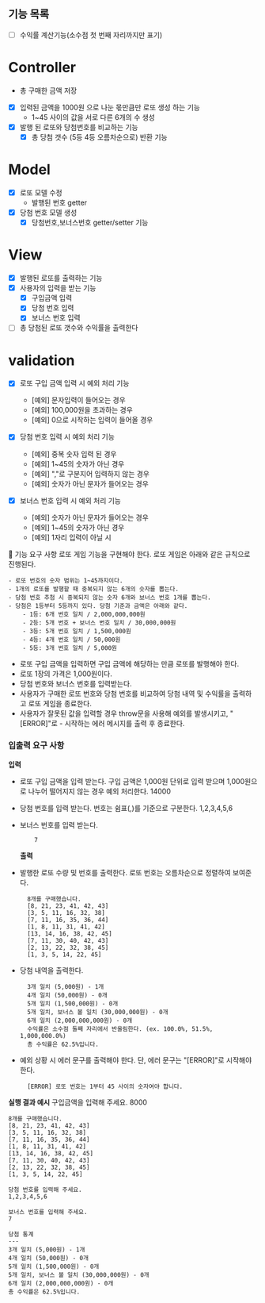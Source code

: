 ## 기능 목록

- [ ] 수익률 계산기능(소수점 첫 번째 자리까지만 표기)

# Controller

- 총 구매한 금액 저장
- [x] 입력된 금액을 1000원 으로 나눈 몫만큼만 로또 생성 하는 기능
  - 1~45 사이의 값을 서로 다른 6개의 수 생성
- [x] 발행 된 로또와 당첨번호를 비교하는 기능
  - [x] 총 당첨 갯수 (5등 4등 오름차순으로) 반환 기능

# Model

- [x] 로또 모델 수정
  - 발행된 번호 getter
- [x] 당첨 번호 모델 생성
  - [x] 당첨번호,보너스번호 getter/setter 기능

# View

- [x] 발행된 로또를 출력하는 기능
- [x] 사용자의 입력을 받는 기능
  - [x] 구입금액 입력
  - [x] 당첨 번호 입력
  - [x] 보너스 번호 입력
- [ ] 총 당첨된 로또 갯수와 수익률을 출력한다

# validation

- [x] 로또 구입 금액 입력 시 예외 처리 기능

  - [예외] 문자입력이 들어오는 경우
  - [예외] 100,000원을 초과하는 경우
  - [예외] 0으로 시작하는 입력이 들어올 경우

- [x] 당첨 번호 입력 시 예외 처리 기능

  - [예외] 중복 숫자 입력 된 경우
  - [예외] 1~45의 숫자가 아닌 경우
  - [예외] ","로 구분지어 입력하지 않는 경우
  - [예외] 숫자가 아닌 문자가 들어오는 경우

- [x] 보너스 번호 입력 시 예외 처리 기능
  - [예외] 숫자가 아닌 문자가 들어오는 경우
  - [예외] 1~45의 숫자가 아닌 경우
  - [예외] 1자리 입력이 아닐 시

🚀 기능 요구 사항
로또 게임 기능을 구현해야 한다. 로또 게임은 아래와 같은 규칙으로 진행된다.

    - 로또 번호의 숫자 범위는 1~45까지이다.
    - 1개의 로또를 발행할 때 중복되지 않는 6개의 숫자를 뽑는다.
    - 당첨 번호 추첨 시 중복되지 않는 숫자 6개와 보너스 번호 1개를 뽑는다.
    - 당첨은 1등부터 5등까지 있다. 당첨 기준과 금액은 아래와 같다.
        - 1등: 6개 번호 일치 / 2,000,000,000원
        - 2등: 5개 번호 + 보너스 번호 일치 / 30,000,000원
        - 3등: 5개 번호 일치 / 1,500,000원
        - 4등: 4개 번호 일치 / 50,000원
        - 5등: 3개 번호 일치 / 5,000원

- 로또 구입 금액을 입력하면 구입 금액에 해당하는 만큼 로또를 발행해야 한다.
- 로또 1장의 가격은 1,000원이다.
- 당첨 번호와 보너스 번호를 입력받는다.
- 사용자가 구매한 로또 번호와 당첨 번호를 비교하여 당첨 내역 및 수익률을 출력하고 로또 게임을 종료한다.
- 사용자가 잘못된 값을 입력할 경우 throw문을 사용해 예외를 발생시키고, "[ERROR]"로 - 시작하는 에러 메시지를 출력 후 종료한다.

### 입출력 요구 사항

**입력**

- 로또 구입 금액을 입력 받는다. 구입 금액은 1,000원 단위로 입력 받으며 1,000원으로 나누어 떨어지지 않는 경우 예외 처리한다.
  14000
- 당첨 번호를 입력 받는다. 번호는 쉼표(,)를 기준으로 구분한다.
  1,2,3,4,5,6
- 보너스 번호를 입력 받는다.

          7

  **출력**

- 발행한 로또 수량 및 번호를 출력한다. 로또 번호는 오름차순으로 정렬하여 보여준다.

        8개를 구매했습니다.
        [8, 21, 23, 41, 42, 43]
        [3, 5, 11, 16, 32, 38]
        [7, 11, 16, 35, 36, 44]
        [1, 8, 11, 31, 41, 42]
        [13, 14, 16, 38, 42, 45]
        [7, 11, 30, 40, 42, 43]
        [2, 13, 22, 32, 38, 45]
        [1, 3, 5, 14, 22, 45]

- 당첨 내역을 출력한다.

        3개 일치 (5,000원) - 1개
        4개 일치 (50,000원) - 0개
        5개 일치 (1,500,000원) - 0개
        5개 일치, 보너스 볼 일치 (30,000,000원) - 0개
        6개 일치 (2,000,000,000원) - 0개
        수익률은 소수점 둘째 자리에서 반올림한다. (ex. 100.0%, 51.5%, 1,000,000.0%)
        총 수익률은 62.5%입니다.

- 예외 상황 시 에러 문구를 출력해야 한다. 단, 에러 문구는 "[ERROR]"로 시작해야 한다.

        [ERROR] 로또 번호는 1부터 45 사이의 숫자여야 합니다.

**실행 결과 예시**
구입금액을 입력해 주세요.
8000

    8개를 구매했습니다.
    [8, 21, 23, 41, 42, 43]
    [3, 5, 11, 16, 32, 38]
    [7, 11, 16, 35, 36, 44]
    [1, 8, 11, 31, 41, 42]
    [13, 14, 16, 38, 42, 45]
    [7, 11, 30, 40, 42, 43]
    [2, 13, 22, 32, 38, 45]
    [1, 3, 5, 14, 22, 45]

    당첨 번호를 입력해 주세요.
    1,2,3,4,5,6

    보너스 번호를 입력해 주세요.
    7

    당첨 통계
    ---
    3개 일치 (5,000원) - 1개
    4개 일치 (50,000원) - 0개
    5개 일치 (1,500,000원) - 0개
    5개 일치, 보너스 볼 일치 (30,000,000원) - 0개
    6개 일치 (2,000,000,000원) - 0개
    총 수익률은 62.5%입니다.
